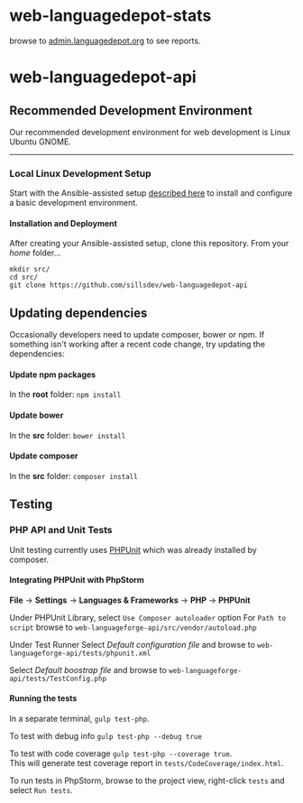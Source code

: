 web-languagedepot-stats
=======================

browse to [admin.languagedepot.org](http://admin.languagedepot.org/) to see reports.

# web-languagedepot-api #


## Recommended Development Environment ##

Our recommended development environment for web development is Linux Ubuntu GNOME.

---------------------------------

### Local Linux Development Setup <a id="LocalSetup"></a>

Start with the Ansible-assisted setup [described here](https://github.com/sillsdev/ops-devbox) to install and configure a basic development environment.


#### Installation and Deployment
After creating your Ansible-assisted setup, clone this repository. From your *home* folder...

````
mkdir src/
cd src/
git clone https://github.com/sillsdev/web-languagedepot-api
````

## Updating dependencies ##

Occasionally developers need to update composer, bower or npm.  If something isn't working after a recent code change, try updating the dependencies:

#### Update npm packages ####

In the **root** folder: `npm install`

#### Update bower ####

In the **src** folder: `bower install`

#### Update composer ####

In the **src** folder: `composer install`

## Testing ##

### PHP API and Unit Tests ###

Unit testing currently uses [PHPUnit](https://phpunit.de/) which was already installed by composer.

#### Integrating PHPUnit with PhpStorm ####

**File** -> **Settings** -> **Languages & Frameworks** -> **PHP** -> **PHPUnit**

Under PHPUnit Library, select `Use Composer autoloader` option
For `Path to script` browse to `web-languageforge-api/src/vendor/autoload.php`

Under Test Runner
Select *Default configuration file* and browse to `web-languageforge-api/tests/phpunit.xml`

Select *Default boostrap file* and browse to `web-languageforge-api/tests/TestConfig.php`

#### Running the tests ####
In a separate terminal, `gulp test-php`.

To test with debug info `gulp test-php --debug true`

To test with code coverage `gulp test-php --coverage true`.  
This will generate test coverage report in `tests/CodeCoverage/index.html`. 

To run tests in PhpStorm, browse to the project view, right-click `tests` and select `Run tests`.
